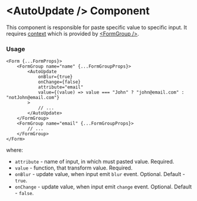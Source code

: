 # <AutoUpdate \/> Component
This component is responsible for paste specific value to specific input.
It requires [context](../src/FormGroup/FormGroupContext.ts) which is provided by [<FormGroup \/>](./FormGroup.md).

### Usage

```tsx
<Form {...FormProps}>
    <FormGroup name="name" {...FormGroupProps}>
        <AutoUpdate
            onBlur={true}
            onChange={false}
            attribute="email"
            value={(value) => value === "John" ? "john@email.com" : "notJohn@email.com"}
        >
            // ...
        </AutoUpdate>
    </FormGroup>
    <FormGroup name="email" {...FormGroupProps}>
        // ...
    </FormGroup>
</Form>
```

where:
- `attribute` - name of input, in which must pasted value. Required.
- `value` - function, that transform value. Required.
- `onBlur` - update value, when input emit `blur` event. Optional. Default - `true`.
- `onChange` - update value, when input emit `change` event. Optional. Default - `false`.
